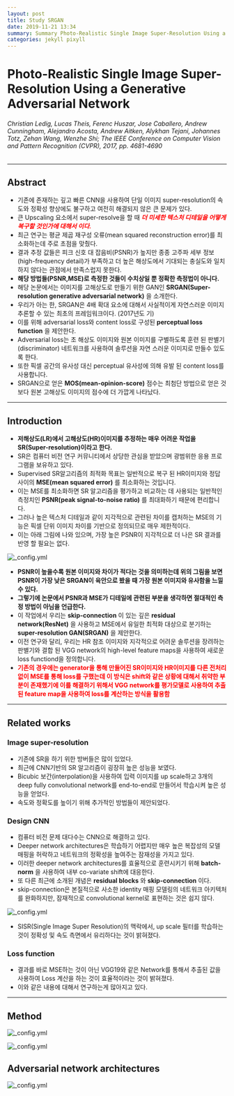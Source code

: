 ```yaml
---
layout: post
title: Study SRGAN
date: 2019-11-21 13:34
summary: Summary Photo-Realistic Single Image Super-Resolution Using a Generative Adversarial Network
categories: jekyll pixyll
---
```


# Photo-Realistic Single Image Super-Resolution Using a Generative Adversarial Network
###### Christian Ledig, Lucas Theis, Ferenc Huszar, Jose Caballero, Andrew Cunningham, Alejandro Acosta, Andrew Aitken, Alykhan Tejani, Johannes Totz, Zehan Wang, Wenzhe Shi; The IEEE Conference on Computer Vision and Pattern Recognition (CVPR), 2017, pp. 4681-4690

---

## Abstract
 * 기존에 존재하는 깊고 빠른 CNN을 사용하여 단일 이미지 super-resolution의 속도와 정확성 향상에도 불구하고 여전히 해결되지 않은 큰 문제가 있다.
 * 큰 Upscaling 요소에서 super-resolve을 할 때 ___<span style="color:red">더 미세한 텍스처 디테일을 어떻게 복구할 것인가에 대해서 이다.</span>___
 * 최근 연구는 평균 제곱 재구성 오류(mean squared reconstruction error)를 최소화하는데 주로 초점을 맞췄다.
 * 결과 추정 값들은 피크 신호 대 잡음비(PSNR)가 높지만 종종 고주파 세부 정보(high-frequency detail)가 부족하고 더 높은 해상도에서 기대되는 충실도와 일치하지 않다는 관점에서 만족스럽지 못한다.
  * __해당 방법들(PSNR,MSE)로 측정한 것들이 수치상일 뿐 정확한 측정법이 아니다.__
 * 해당 논문에서는 이미지를 고해상도로 만들기 위한 GAN인 __SRGAN(Super-resolution generative adversarial network)__ 을 소개한다.
 * 우리가 아는 한, SRGAN은 4배 확대 요소에 대해서 사실적이게 자연스러운 이미지 추론할 수 있는 최초의 프레임워크이다. (2017년도 기)
 * 이를 위해 adversarial loss와 content loss로 구성된 __perceptual loss function__ 을 제안한다.
 * Adversarial loss는 초 해상도 이미지와 원본 이미지를 구별하도록 훈련 된 판별기(discriminator) 네트워크를 사용하여 솔루션을 자연 스러운 이미지로 만들수 있도록 한다.
 * 또한 픽셀 공간의 유사성 대신 perceptual 유사성에 의해 유발 된 content loss를 사용합니다.
 * SRGAN으로 얻은 __MOS(mean-opinion-score)__ 점수는 최첨단 방법으로 얻은 것보다 원본 고해상도 이미지의 점수에 더 가깝게 나타났다.

---

## Introduction
 * __저해상도(LR)에서 고해상도(HR)이미지를 추정하는 매우 어려운 작업을 SR(Super-resolution)이라고 한다.__
 * SR은 컴퓨터 비전 연구 커뮤니티에서 상당한 관심을 받았으며 광범위한 응용 프로그램을 보유하고 있다.
 * Supervised SR알고리즘의 최적화 목표는 일반적으로 복구 된 HR이미지와 정답 사이의 __MSE(mean squared error)__ 를 최소화하는 것입니다.
 * 이는 MSE를 최소화하면 SR 알고리즘을 평가하고 비교하는 데 사용되는 일반적인 측정치인 __PSNR(peak signal-to-noise ratio)__ 를 최대화하기 때문에 편리합니다.
 * 그러나 높은 텍스처 디테일과 같이 지각적으로 관련된 차이를 캡처하는 MSE의 기능은 픽셀 단위 이미지 차이를 기반으로 정의되므로 매우 제한적이다.
 * 이는 아래 그림에 나와 있으며, 가장 높은 PSNR이 지각적으로 더 나은 SR 결과를 반영 할 필요는 없다.

![_config.yml](https://dongyyyyy.github.io/images/SRGAN/Figure2.jpg)

 * __PSNR이 높을수록 원본 이미지와 차이가 적다는 것을 의미하는데 위의 그림을 보면 PSNR이 가장 낮은 SRGAN이 육안으로 봤을 때 가장 원본 이미지와 유사함을 느낄 수 있다.__
 * __그렇기에 논문에서 PSNR과 MSE가 디테일에 관련된 부분을 생각하면 절대적인 측정 방법이 아님을 언급한다.__
 * 이 작업에서 우리는 __skip-connection__ 이 있는 깊은 __residual network(ResNet)__ 을 사용하고 MSE에서 유일한 최적화 대상으로 분기하는 __super-resolution GAN(SRGAN)__ 을 제안한다.
 * 이전 연구와 달리, 우리는 HR 참조 이미지와 지각적으로 어려운 솔루션을 장려하는 판별기와 결합 된 VGG network의 high-level feature maps을 사용하여 새로운 loss functiond을 정의합니다.
  * __<span style="color:red">기존의 경우에는 generator을 통해 만들어진 SR이미지와 HR이미지를 다른 전처리 없이 MSE를 통해 loss를 구했는데 이 방식은 shift와 같은 상황에 대해서 취약한 부분이 존재했기에 이를 해결하기 위해서 VGG network를 평가모델로 사용하여 추출된 feature map을 사용하여 loss를 계산하는 방식을 활용함</span>__

---

## Related works

### Image super-resolution
 * 기존에 SR을 하기 위한 방버들은 많이 있었다.
 * 최근에 CNN기반의 SR 알고리즘이 굉장히 높은 성능을 보였다.
 * Bicubic 보간(interpolation)을 사용하여 입력 이미지를 up scale하고 3개의 deep fully convolutional network를 end-to-end로 만들어서 학습시켜 높은 성능을 얻었다.
 * 속도와 정확도를 높이기 위해 추가적인 방법들이 제안되었다.

### Design CNN
 * 컴퓨터 비전 문제 대다수는 CNN으로 해결하고 있다.
 * Deeper network architectures은 학습하기 어렵지만 매우 높은 복잡성의 모델 매핑을 허락하고 네트워크의 정확성을 높여주는 잠재성을 가지고 있다.
 * 이러한 deeper network architectures를 효율적으로 훈련시키기 위해 __batch-norm__ 을 사용하여 내부 co-variate shift에 대응한다.
 * 또 다른 최근에 소개된 개념은 __residual blocks__ 와 __skip-connection__ 이다.
 * skip-connection은 본질적으로 사소한 identity 매핑 모델링의 네트워크 아키텍처를 완화하지만, 잠재적으로 convolutional kernel로 표현하는 것은 쉽지 않다.

 ![_config.yml](https://dongyyyyy.github.io/images/SRGAN/resnet_block.jpg)

 * SISR(Single Image Super Resolution)의 맥락에서, up scale 필터를 학습하는 것이 정확성 및 속도 측면에서 유리하다는 것이 밝혀졌다.

### Loss function
 * 결과를 바로 MSE하는 것이 아닌 VGG19와 같은 Network를 통해서 추출된 값을 사용하여 Loss 계산을 하는 것이 효율적이라는 것이 밝혀졌다.
 * 이와 같은 내용에 대해서 연구하는게 많아지고 있다.

---

## Method
![_config.yml](https://dongyyyyy.github.io/images/SRGAN/Method.jpg)

![_config.yml](https://dongyyyyy.github.io/images/SRGAN/Loss.jpg)

## Adversarial network architectures
![_config.yml](https://dongyyyyy.github.io/images/SRGAN/Loss.jpg)
